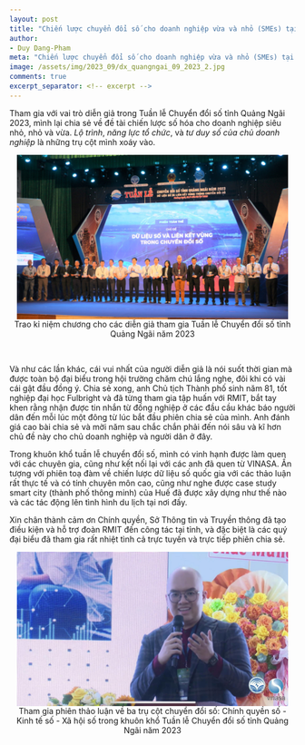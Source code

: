 ```yaml
---
layout: post
title: "Chiến lược chuyển đổi số cho doanh nghiệp vừa và nhỏ (SMEs) tại Quảng Ngãi 2023"
author:
- Duy Dang-Pham
meta: "Chiến lược chuyển đổi số cho doanh nghiệp vừa và nhỏ (SMEs) tại Quảng Ngãi 2023"
image: /assets/img/2023_09/dx_quangngai_09_2023_2.jpg
comments: true
excerpt_separator: <!-- excerpt -->
---
```

Tham gia với vai trò diễn giả trong Tuần lễ Chuyển đổi số tỉnh Quảng Ngãi 2023, mình lại chia sẻ về đề tài chiến lược số hóa cho doanh nghiệp siêu nhỏ, nhỏ và vừa. *Lộ trình*, *năng lực tổ chức*, và *tư duy số của chủ doanh nghiệp* là những trụ cột mình xoáy vào.<!-- excerpt -->

<img src="/assets/img/2023_09/dx_quangngai_09_2023_1.jpg" alt="Trao kỉ niệm chương cho các diễn giả tham gia Tuần lễ Chuyển đổi số tỉnh Quảng Ngãi năm 2023" width="95%" style="display:block; margin-left:auto; margin-right:auto;">
<figcaption style="text-align: center;">Trao kỉ niệm chương cho các diễn giả tham gia Tuần lễ Chuyển đổi số tỉnh Quảng Ngãi năm 2023</figcaption>

&nbsp;

Và như các lần khác, cái vui nhất của người diễn giả là nói suốt thời gian mà được toàn bộ đại biểu trong hội trường chăm chú lắng nghe, đôi khi có vài cái gật đầu đồng ý. Chia sẻ xong, anh Chủ tịch Thành phố sinh năm 81, tốt nghiệp đại học Fulbright và đã từng tham gia tập huấn với RMIT, bắt tay khen rằng nhận được tin nhắn từ đồng nghiệp ở các đầu cầu khác báo người dân đến mỗi lúc một đông từ lúc bắt đầu phiên chia sẻ của mình. Anh đánh giá cao bài chia sẻ và mời năm sau chắc chắn phải đến nói sâu và kĩ hơn chủ đề này cho chủ doanh nghiệp và người dân ở đây.

Trong khuôn khổ tuần lễ chuyển đổi số, mình có vinh hạnh được làm quen với các chuyên gia, cũng như kết nối lại với các anh đã quen từ VINASA. Ấn tượng với phiên toạ đàm về chiến lược dữ liệu số quốc gia với các thảo luận rất thực tế và có tính chuyên môn cao, cũng như nghe được case study smart city (thành phố thông minh) của Huế đã được xây dựng như thế nào và các tác động lên tình hình du lịch tại nơi đấy.

Xin chân thành cảm ơn Chính quyền, Sở Thông tin và Truyền thông đã tạo điều kiện và hỗ trợ đoàn RMIT đến công tác tại tỉnh, và đặc biệt là các quý đại biểu đã tham gia rất nhiệt tình cả trực tuyến và trực tiếp phiên chia sẻ.

<img src="/assets/img/2023_09/dx_quangngai_09_2023_2.jpg" alt="Tham gia phiên thảo luận về ba trụ cột chuyển đổi số: Chính quyền số - Kinh tế số - Xã hội số trong khuôn khổ Tuần lễ Chuyển đổi số tỉnh Quảng Ngãi năm 2023" width="95%" style="display:block; margin-left:auto; margin-right:auto;">
<figcaption style="text-align: center;">Tham gia phiên thảo luận về ba trụ cột chuyển đổi số: Chính quyền số - Kinh tế số - Xã hội số trong khuôn khổ Tuần lễ Chuyển đổi số tỉnh Quảng Ngãi năm 2023</figcaption>